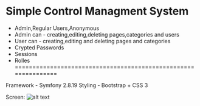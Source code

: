 Simple Control Managment System
========================

- Admin,Regular Users,Anonymous
- Admin can - creating,editing,deleting pages,categories and users
- User can - creating,editing and deleting pages and categories
- Crypted Passwords
- Sessions
- Rolles 
===============================================================

Framework - Symfony 2.8.19
Styling - Bootstrap + CSS 3

Screen: 
![alt text](April-MVC/Screenshot.png)
